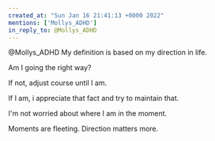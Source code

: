 ```yaml
---
created_at: "Sun Jan 16 21:41:13 +0000 2022"
mentions: ['Mollys_ADHD']
in_reply_to: @Mollys_ADHD
---
```


@Mollys_ADHD My definition is based on my direction in life.

Am I going the right way?

If not, adjust course until I am.

If I am, i appreciate that fact and try to maintain that.

I'm not worried about where I am in the moment. 

Moments are fleeting. Direction matters more.